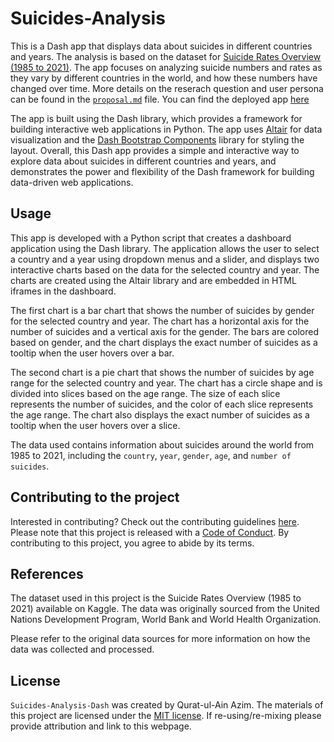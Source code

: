 # Suicides-Analysis

This is a Dash app that displays data about suicides in different countries and years. The analysis is based on the dataset for [Suicide Rates Overview (1985 to 2021)](https://www.kaggle.com/datasets/omkargowda/suicide-rates-overview-1985-to-2021). The app focuses on analyzing suicide numbers and rates as they vary by different countries in the world, and how these numbers have changed over time. More details on the reserach question and user persona can be found in the [`proposal.md`](https://github.com/UBC-MDS/suicide_indicator_r/blob/main/proposal.md) file. You can find the deployed app [here](https://suicides-analysis.onrender.com/)

The app is built using the Dash library, which provides a framework for building interactive web applications in Python. The app uses [Altair](https://altair-viz.github.io/) for data visualization and the [Dash Bootstrap Components](https://dash-bootstrap-components.opensource.faculty.ai/) library for styling the layout. Overall, this Dash app provides a simple and interactive way to explore data about suicides in different countries and years, and demonstrates the power and flexibility of the Dash framework for building data-driven web applications.

## Usage

This app is developed with a Python script that creates a dashboard application using the Dash library. The application allows the user to select a country and a year using dropdown menus and a slider, and displays two interactive charts based on the data for the selected country and year. The charts are created using the Altair library and are embedded in HTML iframes in the dashboard.

The first chart is a bar chart that shows the number of suicides by gender for the selected country and year. The chart has a horizontal axis for the number of suicides and a vertical axis for the gender. The bars are colored based on gender, and the chart displays the exact number of suicides as a tooltip when the user hovers over a bar.

The second chart is a pie chart that shows the number of suicides by age range for the selected country and year. The chart has a circle shape and is divided into slices based on the age range. The size of each slice represents the number of suicides, and the color of each slice represents the age range. The chart also displays the exact number of suicides as a tooltip when the user hovers over a slice.

The data used contains information about suicides around the world from 1985 to 2021, including the `country`, `year`, `gender`, `age`, and `number of suicides`.

## Contributing to the project

Interested in contributing? Check out the contributing guidelines [here](https://github.com/qurat-azim/Suicides-Analysis-Dash/blob/main/CONTRIBUTING.md). Please note that this project is released with a [Code of Conduct](https://github.com/qurat-azim/Suicides-Analysis-Dash/blob/main/CODE_OF_CONDUCT.md). By contributing to this project, you agree to abide by its terms.

## References

The dataset used in this project is the Suicide Rates Overview (1985 to 2021) available on Kaggle. The data was originally sourced from the United Nations Development Program, World Bank and World Health Organization.

Please refer to the original data sources for more information on how the data was collected and processed.

## License

`Suicides-Analysis-Dash` was created by Qurat-ul-Ain Azim. The materials of this project are licensed under the [MIT license](https://github.com/qurat-azim/Suicides-Analysis-Dash/blob/main/LICENSE). If re-using/re-mixing please provide attribution and link to this webpage.
